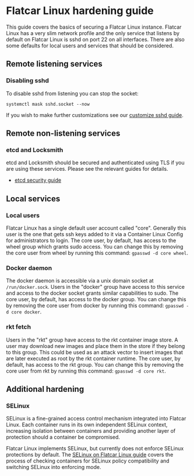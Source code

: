# Flatcar Linux hardening guide

This guide covers the basics of securing a Flatcar Linux instance. Flatcar Linux has a very slim network profile and the only service that listens by default on Flatcar Linux is sshd on port 22 on all interfaces. There are also some defaults for local users and services that should be considered.

## Remote listening services

### Disabling sshd

To disable sshd from listening you can stop the socket:

```
systemctl mask sshd.socket --now
```

If you wish to make further customizations see our [customize sshd guide][sshd-guide].

## Remote non-listening services

### etcd and Locksmith

etcd and Locksmith should be secured and authenticated using TLS if you are using these services. Please see the relevant guides for details.

* [etcd security guide][etcd-sec-guide]

## Local services

### Local users

Flatcar Linux has a single default user account called "core". Generally this user is the one that gets ssh keys added to it via a Container Linux Config for administrators to login. The core user, by default, has access to the wheel group which grants sudo access. You can change this by removing the core user from wheel by running this command: `gpasswd -d core wheel`.

### Docker daemon

The docker daemon is accessible via a unix domain socket at `/run/docker.sock`. Users in the "docker" group have access to this service and access to the docker socket grants similar capabilities to sudo. The core user, by default, has access to the docker group. You can change this by removing the core user from docker by running this command: `gpasswd -d core docker`.

### rkt fetch

Users in the "rkt" group have access to the rkt container image store. A user may download new images and place them in the store if they belong to this group. This could be used as an attack vector to insert images that are later executed as root by the rkt container runtime. The core user, by default, has access to the rkt group. You can change this by removing the core user from rkt by running this command: `gpasswd -d core rkt`.

## Additional hardening

### SELinux

SELinux is a fine-grained access control mechanism integrated into Flatcar Linux. Each container runs in its own independent SELinux context, increasing isolation between containers and providing another layer of protection should a container be compromised.

Flatcar Linux implements SELinux, but currently does not enforce SELinux protections by default. The [SELinux on Flatcar Linux guide][selinux-guide] covers the process of checking containers for SELinux policy compatibility and switching SELinux into enforcing mode.


[sshd-guide]: customizing-sshd.md
[etcd-sec-guide]: https://github.com/flatcar-linux/etcd/blob/v3.2.11/Documentation/op-guide/security.md
[selinux-guide]: selinux.md
